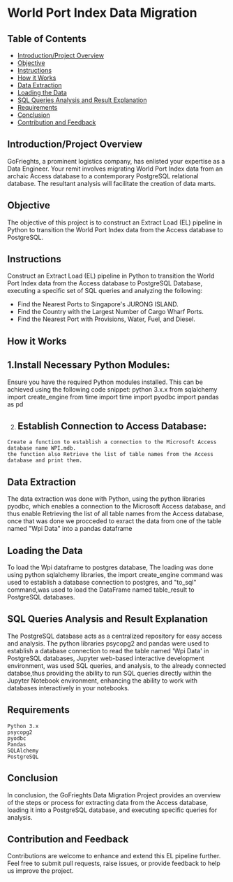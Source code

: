 # World Port Index Data Migration

## Table of Contents
- [Introduction/Project Overview](#introductionproject-overview)
- [Objective](#objective)
- [Instructions](#instructions)
- [How it Works](#how-it-works)
- [Data Extraction](#data-extraction)
- [Loading the Data](#loading-the-data)
- [SQL Queries Analysis and Result Explanation](#sql-queries-analysis-and-result-explanation)
- [Requirements](#requirements)
- [Conclusion](#conclusion)
- [Contribution and Feedback](#contribution-and-feedback)

## Introduction/Project Overview
GoFrieghts, a prominent logistics company, has enlisted your expertise as a Data Engineer. Your remit involves migrating World Port Index data from an archaic Access database to a contemporary PostgreSQL relational database. The resultant analysis will facilitate the creation of data marts.

## Objective
The objective of this project is to construct an Extract Load (EL) pipeline in Python to transition the World Port Index data from the Access database to PostgreSQL.

## Instructions
Construct an Extract Load (EL) pipeline in Python to transition the World Port Index data from the Access database to PostgreSQL Database, executing a specific set of SQL queries and analyzing the following:
- Find the Nearest Ports to Singapore's JURONG ISLAND.
- Find the Country with the Largest Number of Cargo Wharf Ports.
- Find the Nearest Port with Provisions, Water, Fuel, and Diesel.

## How it Works
## 1.Install Necessary Python Modules:
   Ensure you have the required Python modules installed. This can be achieved using the following code snippet: 
   python 3.x.x
   from sqlalchemy import create_engine
   from time import time
   import pyodbc
   import pandas as pd

2.   ## Establish Connection to Access Database:
    Create a function to establish a connection to the Microsoft Access database name WPI.mdb.
    the function also Retrieve the list of table names from the Access database and print them.

## Data Extraction
The data extraction was done with Python, using the python libraries pyodbc, which enables a connection to the Microsoft Access database, 
and thus enable  Retrieving  the list of all table names from the Access database, once that was done we procceded to exract the data from one of the table named "Wpi Data" into a pandas dataframe

## Loading the Data
To load the Wpi dataframe to postgres database, The loading was done using python sqlalchemy libraries, the import create_engine command was used to establish a database connection to postgres, and 
"to_sql" command,was used to load the DataFrame named table_result to PostgreSQL databases.

## SQL Queries Analysis and Result Explanation
The PostgreSQL database acts as a centralized repository for easy access and analysis. The python libraries psycopg2 and pandas were used to establish a database connection to read the table named 'Wpi Data' in PostgreSQL databases, Jupyter web-based interactive development environment, was used SQL queries, and analysis, to the already connected databse,thus  providing the ability to run SQL queries directly within the Jupyter Notebook environment, enhancing the ability to work with databases interactively in your notebooks.

## Requirements
    Python 3.x
    psycopg2
    pyodbc
    Pandas
    SQLAlchemy
    PostgreSQL

## Conclusion
In conclusion, the GoFrieghts Data Migration Project provides an overview of the steps or process for extracting data from the Access database, loading it into a PostgreSQL database, and executing specific queries for analysis.

## Contribution and Feedback

Contributions are welcome to enhance and extend this EL pipeline further. Feel free to submit pull requests, raise issues, or provide feedback to help us improve the project.
